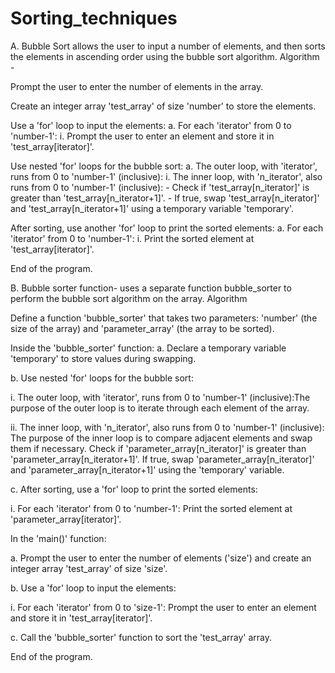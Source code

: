 # Sorting_techniques
A. Bubble Sort allows the user to input a number of elements, and then sorts the elements in ascending order using the bubble sort algorithm. Algorithm -

Prompt the user to enter the number of elements in the array.

Create an integer array 'test_array' of size 'number' to store the elements.

Use a 'for' loop to input the elements: a. For each 'iterator' from 0 to 'number-1': i. Prompt the user to enter an element and store it in 'test_array[iterator]'.

Use nested 'for' loops for the bubble sort: a. The outer loop, with 'iterator', runs from 0 to 'number-1' (inclusive): i. The inner loop, with 'n_iterator', also runs from 0 to 'number-1' (inclusive): - Check if 'test_array[n_iterator]' is greater than 'test_array[n_iterator+1]'. - If true, swap 'test_array[n_iterator]' and 'test_array[n_iterator+1]' using a temporary variable 'temporary'.

After sorting, use another 'for' loop to print the sorted elements: a. For each 'iterator' from 0 to 'number-1': i. Print the sorted element at 'test_array[iterator]'.

End of the program.

B. Bubble sorter function- uses a separate function bubble_sorter to perform the bubble sort algorithm on the array. Algorithm

Define a function 'bubble_sorter' that takes two parameters: 'number' (the size of the array) and 'parameter_array' (the array to be sorted).

Inside the 'bubble_sorter' function: a. Declare a temporary variable 'temporary' to store values during swapping.

b. Use nested 'for' loops for the bubble sort:

i. The outer loop, with 'iterator', runs from 0 to 'number-1' (inclusive):The purpose of the outer loop is to iterate through each element of the array.

ii. The inner loop, with 'n_iterator', also runs from 0 to 'number-1' (inclusive): The purpose of the inner loop is to compare adjacent elements and swap them if necessary. Check if 'parameter_array[n_iterator]' is greater than 'parameter_array[n_iterator+1]'. If true, swap 'parameter_array[n_iterator]' and 'parameter_array[n_iterator+1]' using the 'temporary' variable.

c. After sorting, use a 'for' loop to print the sorted elements:

i. For each 'iterator' from 0 to 'number-1': Print the sorted element at 'parameter_array[iterator]'.

In the 'main()' function:

a. Prompt the user to enter the number of elements ('size') and create an integer array 'test_array' of size 'size'.

b. Use a 'for' loop to input the elements:

i. For each 'iterator' from 0 to 'size-1': Prompt the user to enter an element and store it in 'test_array[iterator]'.

c. Call the 'bubble_sorter' function to sort the 'test_array' array.

End of the program.
